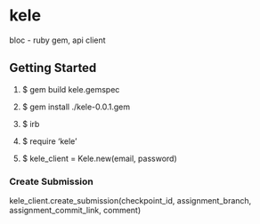 # kele
bloc - ruby gem, api client

## Getting Started

1. $ gem build kele.gemspec

2. $ gem install ./kele-0.0.1.gem

3. $ irb

4. $ require ‘kele’

5. $ kele_client = Kele.new(email, password)

### Create Submission

kele_client.create_submission(checkpoint_id, assignment_branch, assignment_commit_link, comment)
